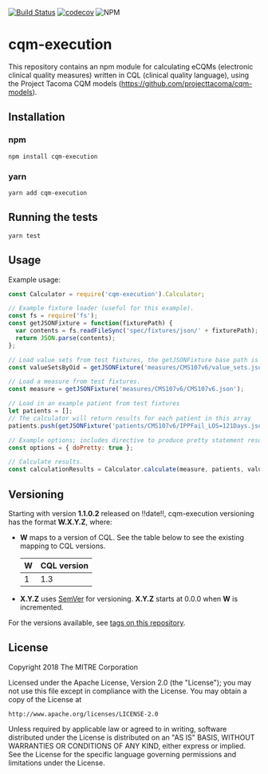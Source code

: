 [![Build Status](https://travis-ci.com/projecttacoma/cqm-execution.svg?branch=master)](https://travis-ci.com/projecttacoma/cqm-execution)
[![codecov](https://codecov.io/gh/projecttacoma/cqm-execution/branch/master/graph/badge.svg)](https://codecov.io/gh/projecttacoma/cqm-execution)
![NPM](https://img.shields.io/npm/v/cqm-execution.svg)

# cqm-execution

This repository contains an npm module for calculating eCQMs (electronic clinical quality measures) written in CQL (clinical quality language), using the Project Tacoma CQM models (https://github.com/projecttacoma/cqm-models).

## Installation

### npm
```
npm install cqm-execution
```

### yarn
```
yarn add cqm-execution
```

## Running the tests 

```
yarn test
```


## Usage
Example usage:
```javascript
const Calculator = require('cqm-execution').Calculator;

// Example fixture loader (useful for this example).
const fs = require('fs');
const getJSONFixture = function(fixturePath) { 
  var contents = fs.readFileSync('spec/fixtures/json/' + fixturePath);
  return JSON.parse(contents);
};

// Load value sets from test fixtures, the getJSONFixture base path is spec/fixtures/json
const valueSetsByOid = getJSONFixture('measures/CMS107v6/value_sets.json');

// Load a measure from test fixtures.
const measure = getJSONFixture('measures/CMS107v6/CMS107v6.json');

// Load in an example patient from test fixtures
let patients = [];
// The calculator will return results for each patient in this array
patients.push(getJSONFixture('patients/CMS107v6/IPPFail_LOS=121Days.json'));

// Example options; includes directive to produce pretty statement results.
const options = { doPretty: true };

// Calculate results.
const calculationResults = Calculator.calculate(measure, patients, valueSetsByOid, options);
```

## Versioning

Starting with version **1.1.0.2** released on !!date!!, cqm-execution versioning has the format **W.X.Y.Z**, where:

* **W** maps to a version of CQL. See the table below to see the existing mapping to CQL versions.

  | W | CQL version |
  | --- | --- |
  | 1 | 1.3 |

* **X.Y.Z** uses [SemVer](http://semver.org/) for versioning. **X.Y.Z** starts at 0.0.0 when **W** is incremented.

For the versions available, see [tags on this repository](https://github.com/projecttacoma/cqm-execution/tags).


## License

Copyright 2018 The MITRE Corporation

Licensed under the Apache License, Version 2.0 (the "License"); you may not use this file except in compliance with the License. You may obtain a copy of the License at

```
http://www.apache.org/licenses/LICENSE-2.0
```

Unless required by applicable law or agreed to in writing, software distributed under the License is distributed on an "AS IS" BASIS, WITHOUT WARRANTIES OR CONDITIONS OF ANY KIND, either express or implied. See the License for the specific language governing permissions and limitations under the License.